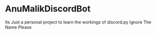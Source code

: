 # AnuMalikDiscordBot
Its Just a personal project to learn the workings of discord.py
Ignore The Name Please
